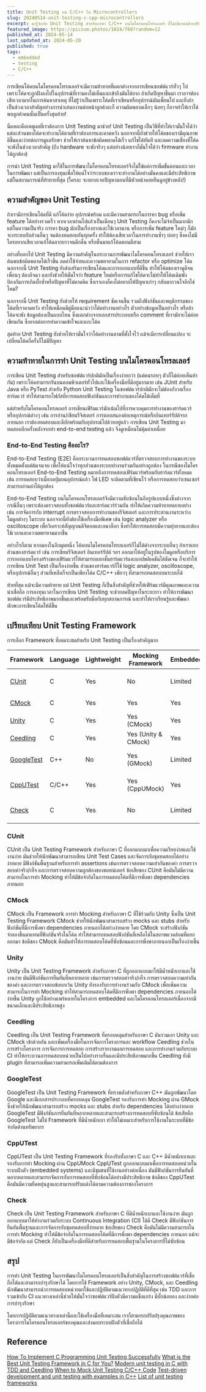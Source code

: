 ```yaml
---
title: Unit Testing บน C/C++ ใน Microcontrollers
slug: 20240514-unit-testing-c-cpp-microcontrollers
excerpt: มารู้จักกับ Unit Testing สำหรับภาษา C/C++ บนไมโครคอนโทรลเลอร์ ที่ไม่เพียงแค่ช่วยปรับปรุงคุณภาพของโค้ด แต่ยังทำให้การพัฒนาซอฟต์แวร์ง่ายขึ้นและสนุกมากขึ้นด้วย Framework ต่างๆ ที่มีให้เลือกใช้หลากหลาย
featured_image: https://picsum.photos/1024/768?random=12
published_at: 2024-05-14
last_updated_at: 2024-05-20
published: true
tags:
  - embedded
  - testing
  - C/C++
---
```


การเขียนโค้ดบนไมโครคอนโทรลเลอร์จะมีความท้าทายที่แตกต่างจากการเขียนซอฟต์แวร์ทั่วๆ ไป เพราะโค้ดจะถูกฝังลงไปในอุปกรณ์ที่เรามองไม่เห็นและเข้าถึงมันได้ยาก ถ้าเกิดปัญหาขึ้นมา เราอาจต้องเสียเวลามากในการค้นหาสาเหตุ ที่ไม่รู้ว่าเป็นเพราะโค้ดที่เราเขียนหรืออุปกรณ์มันเพี้ยนไป และยิ่งถ้าเป็นช่วงเวลาสำคัญอย่างการนำเสนองานต่อหน้าลูกค้าละก็ ความผิดพลาดเล็กๆ น้อยๆ ก็อาจทำให้เราได้พบลูกค้าคนนั้นเป็นครั้งสุดท้าย!

นี่แหละคือเหตุผลที่เราต้องการ Unit Testing มาช่วย! Unit Testing เป็นวิธีที่ทำให้เรามั่นใจได้ว่าแต่ละส่วนของโค้ดจะทำงานได้ตามที่เราต้องการและคาดหวัง นอกจากนี้ยังช่วยให้โค้ดของเรามีคุณภาพดีขึ้นและง่ายต่อการดูแลรักษา ช่วยให้เราค้นหาข้อผิดพลาดได้เร็ว แก้ไขได้ทันที และลดความเสี่ยงที่โค้ดจะพังในช่วงเวลาสำคัญ (ถึง hardware จะพังจริงๆ แต่อย่างน้อยเราก็มั่นใจได้ว่า firmware ทำงานได้ถูกต้อง)

การนำ Unit Testing มาใช้ในการพัฒนาไมโครคอนโทรลเลอร์จึงไม่ใช่แค่การเพิ่มขั้นตอนและเวลาในการพัฒนา แต่เป็นการลงทุนเพื่อให้แน่ใจว่าระบบของเราจะทำงานได้อย่างมั่นคงและมีประสิทธิภาพ แม้ในสถานการณ์ที่ท้าทายที่สุด (ใครละ จะอยากเจอปัญหาตอนที่มีหัวหน้าคอยยืนดูอยู่ข้างหลัง!)

## ความสำคัญของ Unit Testing

ถ้าเรามีการเขียนโค้ดที่ดี แก้โค้ดง่าย อุปกรณ์พร้อม และมีความสามารถในการหา bug หรือเพิ่ม feature ได้อย่างรวดเร็ว หากเวลาผ่านไปแล้วเป็นเดือนๆ Unit Testing ก็คงจะไม่จำเป็นมากนัก แต่ในความเป็นจริง การหา bug มักเป็นเรื่องยากและใช้เวลานาน หรือการเพิ่ม feature ใหม่ๆ ก็มักจะกระทบกับส่วนอื่นๆ จนต้องทดสอบกันทุกครั้ง ทำให้ต้องเสียเวลาในการทำงานซ้ำๆ บ่อยๆ ซึ่งคงไม่มีใครอยากเสียเวลาแก้โค้ดลากยาวจนดึกดื่น หรือตื่นมาแก้โค้ดตอนตีสาม

อย่างที่บอกไป Unit Testing มีความสำคัญในกระบวนการพัฒนาไมโครคอนโทรลเลอร์ ช่วยให้เราค้นพบข้อผิดพลาดได้เร็วขึ้น ลดค่าใช้จ่ายและความพยายามในการ refactor หรือ optimize โค้ด นอกจากนี้ Unit Testing ยังส่งเสริมการเขียนโค้ดและการออกแบบที่ดีขึ้น ทำให้โค้ดของเราดูดีจนเพื่อนๆ ต้องอิจฉา และยังช่วยให้มั่นใจว่า feature ใหม่หรือการแก้ไขโค้ดจะไม่ทำให้โค้ดเดิมพัง ป้องกันการเกิดบั๊กซ้ำหรือปัญหาที่ไม่คาดคิด ซึ่งเราเองก็คงไม่อยากให้ปัญหาเก่าๆ กลับมากวนใจอีกใช่ไหม?

นอกจากนี้ Unit Testing ยังช่วยให้ requirement ชัดเจนขึ้น รวมถึงฟังก์ชันและพฤติกรรมของโค้ดที่เราคาดหวัง ทำให้เหมือนมีคู่มือแนะนำว่าโค้ดทำงานอย่างไร ตัวอย่างข้อมูลเป็นอย่างไร หรือถ้าโค้ดจะพัง ข้อมูลต้องเป็นแบบไหน ซึ่งแตกต่างจากเอกสารประกอบหรือ comment ที่เรามักจะไม่ค่อยเขียนกัน ซึ่งยากต่อการทำความเข้าใจและแกะโค้ด

สุดท้าย Unit Testing ยังช่วยให้เรามั่นใจว่าโค้ดทำงานตามที่ตั้งใจไว้ แม้จะมีการเปลี่ยนแปลง จะเปลี่ยนโค้ดกี่ครั้งก็ไม่มีปัญหา

## ความท้าทายในการทำ Unit Testing บนไมโครคอนโทรลเลอร์

การเขียน Unit Testing สำหรับซอฟต์แวร์ปกติมักเป็นเรื่องง่ายกว่า (แต่คนรอบๆ ตัวก็ไม่ค่อยเห็นทำกัน) เพราะโค้ดสามารถรันบนคอมพิวเตอร์ทั่วไปและใช้เครื่องมือที่มีอยู่มากมาย เช่น JUnit สำหรับ Java หรือ PyTest สำหรับ Python Unit Testing ในซอฟต์แวร์ปกติมักจะไม่ต้องกังวลเรื่องฮาร์ดแวร์ ทำให้สามารถโฟกัสที่การทดสอบฟังก์ชันและการทำงานของโค้ดได้เต็มที่

แต่สำหรับไมโครคอนโทรลเลอร์ การเขียนเฟิร์มแวร์มักเน้นไปที่การควบคุมการทำงานของฮาร์ดแวร์หรืออุปกรณ์ต่างๆ เช่น การอ่าน/เขียนรีจิสเตอร์ การตอบสนองต่อเหตุการณ์หรืออินเทอร์รัปต์จากภายนอก เราต้องทดสอบและดีบักพร้อมกับอุปกรณ์ไปด้วยอยู่แล้ว การเขียน Unit Testing มาทดสอบอีกครั้งหลังจากทำ end-to-end testing แล้ว จึงดูเหมือนไม่คุ้มค่าเหนื่อย

### End-to-End Testing คืออะไร?

End-to-End Testing (E2E) คือกระบวนการทดสอบซอฟต์แวร์ที่ตรวจสอบการทำงานของระบบทั้งหมดตั้งแต่ต้นจนจบ เพื่อให้แน่ใจว่าทุกส่วนของระบบทำงานร่วมกันอย่างถูกต้อง ในกรณีของไมโครคอนโทรลเลอร์ End-to-End Testing หมายถึงการทดสอบเฟิร์มแวร์พร้อมกับฮาร์ดแวร์ทั้งหมด เช่น การทดสอบว่าเมื่อกดปุ่มบนอุปกรณ์แล้ว ไฟ LED จะติดตามที่เขียนไว้ หรือการทดสอบว่าเซนเซอร์สามารถอ่านค่าได้ถูกต้อง

End-to-End Testing บนไมโครคอนโทรลเลอร์จึงมีความซับซ้อนในอีกรูปแบบหนึ่งซึ่งต่างจากกรณีอื่นๆ เพราะต้องตรวจสอบทั้งซอฟต์แวร์และฮาร์ดแวร์ร่วมกัน ทำให้เกิดความท้าทายหลายอย่าง เช่น การจัดการกับ interrupt การตรวจสอบการทำงานของรีจิสเตอร์ และการประสานงานระหว่างโมดูลต่างๆ ในระบบ นอกจากนี้ยังต้องใช้เครื่องมือพิเศษ เช่น logic analyzer หรือ oscilloscope เพื่อวิเคราะห์สัญญาณดิจิตอลและอนาล็อก ซึ่งทำให้การทดสอบมีความยุ่งยากและต้องใช้เวลาและความพยายามมากขึ้น

อย่างไรก็ตาม หากมองในอีกมุมหนึ่ง โค้ดบนไมโครคอนโทรลเลอร์ก็ไม่ได้ต่างจากระบบอื่นๆ ถ้าเราแยกส่วนของฮาร์ดแวร์ เช่น การเขียนรีจิสเตอร์ อินเทอร์รัปต์ ฯลฯ ออกมาให้อยู่ในรูปของโมดูลหรือบริการ การออกแบบโครงสร้างของเฟิร์มแวร์ให้สามารถแยกชั้นฮาร์ดแวร์และแอปพลิเคชันได้ชัดเจน ก็จะทำให้การเขียน Unit Test เป็นเรื่องง่ายขึ้น ส่วนของฮาร์ดแวร์ก็ใช้ logic analyzer, oscilloscope, หรืออุปกรณ์อื่นๆ ส่วนที่เหลือก็จะเป็นเพียงโค้ด C/C++ เพียวๆ ที่สามารถทดสอบบนระบบได้

ท้ายที่สุด แม้จะมีความท้าทาย แต่ Unit Testing ก็เป็นสิ่งสำคัญที่ช่วยให้เฟิร์มแวร์มีคุณภาพและความน่าเชื่อถือ การลงทุนเวลาในการเขียน Unit Testing จะช่วยลดปัญหาในระยะยาว ทำให้การพัฒนาซอฟต์แวร์มีประสิทธิภาพมากขึ้นและพร้อมรับมือกับทุกสถานการณ์ และทำให้เราเรียนรู้และพัฒนาทักษะการเขียนโค้ดให้ดีขึ้น

## เปรียบเทียบ Unit Testing Framework

การเลือก Framework ที่เหมาะสมสำหรับ Unit Testing เป็นเรื่องสำคัญมาก

| Framework    | Language | Lightweight | Mocking Framework   | Embedded | Comments                   |
| ------------ | -------- | ----------- | ------------------- | -------- | -------------------------- |
| [CUnit]      | C        | Yes         | No                  | Limited  | good for basic testing     |
| [CMock]      | C        | Yes         | Yes                 | Yes      | enhances isolation         |
| [Unity]      | C        | Yes         | Yes (CMock)         | Yes      | minimal overhead           |
| [Ceedling]   | C        | Yes         | Yes (Unity & CMock) | Yes      | streamlines workflow       |
| [GoogleTest] | C++      | No          | Yes (GMock)         | Limited  | powerful, well-document    |
| [CppUTest]   | C/C++    | Yes         | Yes (CppUMock)      | Yes      | flexible, active community |
| [Check]      | C        | Yes         | No                  | Limited  | easy to use, good for CI   |

### CUnit
CUnit เป็น Unit Testing Framework สำหรับภาษา C ที่ออกแบบมาเพื่อความเรียบง่ายและใช้งานง่าย มันช่วยให้นักพัฒนาสามารถเขียน Unit Test Cases และจัดการกับชุดทดสอบได้อย่างง่ายดาย มีฟังก์ชันพื้นฐานสำหรับการทำ assertions เช่นการตรวจสอบความเท่ากันของค่า การตรวจสอบค่าจริง/เท็จ และการตรวจสอบความถูกต้องของพอยน์เตอร์ ข้อเสียของ CUnit คือมันไม่มีความสามารถในการทำ Mocking ทำให้มีข้อจำกัดในการทดสอบโค้ดที่มีการพึ่งพา dependencies ภายนอก

### CMock
CMock เป็น Framework การทำ Mocking สำหรับภาษา C ที่ใช้ร่วมกับ Unity ซึ่งเป็น Unit Testing Framework  CMock ช่วยให้นักพัฒนาสามารถสร้าง mocks และ stubs สำหรับฟังก์ชันที่มีการพึ่งพา dependencies ภายนอกได้อย่างง่ายดาย โดย CMock จะสร้างฟังก์ชันจำลองขึ้นมาแทนที่ฟังก์ชันจริงในโค้ด ทำให้สามารถทดสอบฟังก์ชันที่เหลือได้ในสภาพแวดล้อมที่แยกออกมา ข้อดีของ CMock คือมันทำให้การทดสอบโค้ดที่ซับซ้อนและการพึ่งพาภายนอกเป็นเรื่องง่ายขึ้น

### Unity
Unity เป็น Unit Testing Framework สำหรับภาษา C ที่ถูกออกแบบมาให้มีน้ำหนักเบาและใช้งานง่าย มันมีฟังก์ชันการยืนยันที่หลากหลาย เช่นการตรวจสอบค่าจริง/เท็จ การตรวจสอบความเท่ากันของค่า และการตรวจสอบข้อยกเว้น Unity ยังรองรับการทำงานร่วมกับ CMock เพื่อเพิ่มความสามารถในการทำ Mocking ทำให้สามารถทดสอบโค้ดที่มีการพึ่งพา dependencies ภายนอกได้ง่ายขึ้น Unity ถูกใช้อย่างแพร่หลายในโครงการ embedded และไมโครคอนโทรลเลอร์เนื่องจากมีขนาดเล็กและมีประสิทธิภาพสูง

### Ceedling
Ceedling เป็น Unit Testing Framework ที่ครอบคลุมสำหรับภาษา C มันรวมเอา Unity และ CMock เข้าด้วยกัน และเพิ่มเครื่องมือในการจัดการโครงการและ workflow Ceedling ช่วยในการสร้างโครงการ การจัดการการทดสอบ การสร้างรายงานผลการทดสอบ และการทำงานร่วมกับระบบ CI ทำให้กระบวนการทดสอบหน่วยเป็นไปอย่างราบรื่นและมีประสิทธิภาพมากขึ้น Ceedling ยังมี plugin ที่สามารถเพิ่มความสามารถเพิ่มเติมได้ตามต้องการ

### GoogleTest
GoogleTest เป็น Unit Testing Framework ที่ทรงพลังสำหรับภาษา C++ มันถูกพัฒนาโดย Google และมีเอกสารประกอบที่ครอบคลุม GoogleTest รองรับการทำ Mocking ผ่าน GMock ซึ่งช่วยให้นักพัฒนาสามารถสร้าง mocks และ stubs สำหรับ dependencies ได้อย่างง่ายดาย GoogleTest มีฟังก์ชันการยืนยันที่หลากหลายและสามารถสร้างการทดสอบที่ซับซ้อนได้ ข้อเสียคือ GoogleTest ไม่ใช่ Framework ที่มีน้ำหนักเบา ทำให้ไม่เหมาะสำหรับการใช้งานในระบบที่มีข้อจำกัดด้านทรัพยากร

### CppUTest
CppUTest เป็น Unit Testing Framework ที่รองรับทั้งภาษา C และ C++ มีน้ำหนักเบาและรองรับการทำ Mocking ผ่าน CppUMock CppUTest ถูกออกแบบมาเพื่อการทดสอบหน่วยในระบบฝังตัว (embedded systems) และมีชุมชนที่ใช้งานอย่างต่อเนื่อง มันมีฟังก์ชันการยืนยันที่หลากหลายและสามารถจัดการกับการทดสอบที่ซับซ้อนได้อย่างมีประสิทธิภาพ ข้อดีของ CppUTest คือมันมีความยืดหยุ่นสูงและสามารถปรับแต่งได้ตามความต้องการของโครงการ

### Check
Check เป็น Unit Testing Framework สำหรับภาษา C ที่มีน้ำหนักเบาและใช้งานง่าย มันถูกออกแบบมาให้ทำงานร่วมกับระบบ Continuous Integration (CI) ได้ดี Check มีฟังก์ชันการยืนยันพื้นฐานและการจัดการกับชุดทดสอบที่ง่ายดาย ข้อเสียของ Check คือมันไม่มีความสามารถในการทำ Mocking ทำให้มีข้อจำกัดในการทดสอบโค้ดที่มีการพึ่งพา dependencies ภายนอก แม้จะมีข้อจำกัด แต่ Check ก็ยังเป็นเครื่องมือที่ดีสำหรับการทดสอบพื้นฐานในโครงการที่ไม่ซับซ้อน

## สรุป

การทำ Unit Testing ในการพัฒนาไมโครคอนโทรลเลอร์เป็นสิ่งสำคัญในการสร้างซอฟต์แวร์ที่เชื่อถือได้และสามารถบำรุงรักษาได้ โดยการใช้ Framework อย่าง Unity, CMock, และ Ceedling นักพัฒนาสามารถนำการทดสอบหน่วยมาใช้และปฏิบัติตามแนวทางปฏิบัติที่ดีที่สุด เช่น TDD และการรวมเข้ากับ CI แนวทางเหล่านี้ช่วยให้มั่นใจว่าซอฟต์แวร์ฝังตัวมีความแข็งแกร่ง มีบั๊กน้อยลง และง่ายต่อการบำรุงรักษา

โดยการปฏิบัติตามแนวทางเหล่านี้และใช้เครื่องมือที่เหมาะสม เราก็สามารถปรับปรุงคุณภาพของโครงการไมโครคอนโทรลเลอร์ของคุณและส่งมอบระบบฝังตัวที่เชื่อถือได้

## Reference
[How To Implement C Programming Unit Testing Successfully](https://marketsplash.com/c-programming-unit-testing/)
[What is the Best Unit Testing Framework in C for You?](https://moderncprogramming.com/what-is-the-best-unit-testing-framework-in-c-for-you/)
[Modern unit testing in C with TDD and Ceedling](https://www.embedded.com/modern-unit-testing-in-c-with-tdd-and-ceedling/)
[When to Mock Unit Testing C/C++ Code](https://www.parasoft.com/blog/unit-testing-c-code-when-to-mock/)
[Test-driven development and unit testing with examples in C++](https://alexott.net/en/cpp/CppTestingIntro.html)
[List of unit testing frameworks](https://en.wikipedia.org/wiki/List_of_unit_testing_frameworks#C++)

[CUnit]: http://cunit.sourceforge.net/
[Unity]: http://www.throwtheswitch.org/unity
[CMock]: https://github.com/ThrowTheSwitch/CMock
[Ceedling]: https://github.com/ThrowTheSwitch/Ceedling
[GoogleTest]: https://github.com/google/googletest
[CppUTest]: http://cpputest.github.io/
[Check]: https://libcheck.github.io/check/
